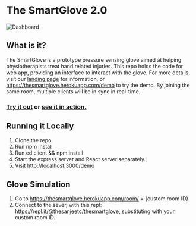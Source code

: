 # The SmartGlove 2.0

![Dashboard](https://cdn.discordapp.com/attachments/575028784395452464/693408098378842180/unknown.png)

## What is it?
The SmartGlove is a prototype pressure sensing glove aimed at helping physiotherapists treat hand related injuries. This repo holds the code for web app, providing an interface to interact with the glove. For more details, visit our [landing page]( https://thesmartglove.landen.co/) for information, or https://thesmartglove.herokuapp.com/demo to try the demo. By joining the same room, multiple clients will be in sync in real-time.


### [Try it out](https://thesmartglove.herokuapp.com/demo) or [see it in action.](https://www.youtube.com/watch?v=WGSrL6JS5Os)

## Running it Locally
1) Clone the repo.
2) Run npm install
3) Run cd client && npm install
4) Start the express server and React server separately.
5) Visit http://localhost:3000/demo

## Glove Simulation
1) Go to https://thesmartglove.herokuapp.com/room/ + {custom room ID}
2) Connect to the sever, with this repl: https://repl.it/@thesanjeetc/thesmartglove, substituting with your custom room ID.
